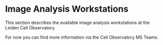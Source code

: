 # Image Analysis Workstations

This section describes the available image analysis workstations at the Leiden Cell Observatory.

For now you can find more information via the Cell Observatory MS Teams.